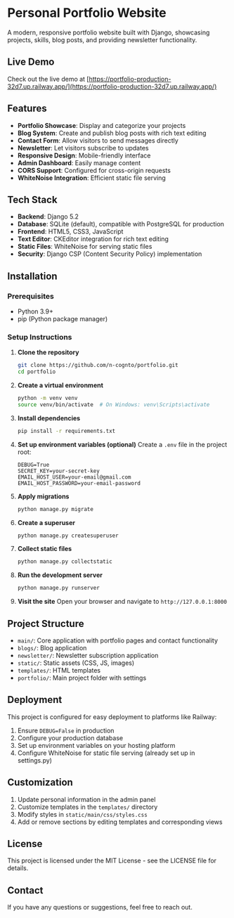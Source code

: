 # Personal Portfolio Website

A modern, responsive portfolio website built with Django, showcasing projects, skills, blog posts, and providing newsletter functionality.

## Live Demo

Check out the live demo at [https://portfolio-production-32d7.up.railway.app/](https://portfolio-production-32d7.up.railway.app/)

## Features

- **Portfolio Showcase**: Display and categorize your projects
- **Blog System**: Create and publish blog posts with rich text editing
- **Contact Form**: Allow visitors to send messages directly
- **Newsletter**: Let visitors subscribe to updates
- **Responsive Design**: Mobile-friendly interface
- **Admin Dashboard**: Easily manage content
- **CORS Support**: Configured for cross-origin requests
- **WhiteNoise Integration**: Efficient static file serving

## Tech Stack

- **Backend**: Django 5.2
- **Database**: SQLite (default), compatible with PostgreSQL for production
- **Frontend**: HTML5, CSS3, JavaScript
- **Text Editor**: CKEditor integration for rich text editing
- **Static Files**: WhiteNoise for serving static files
- **Security**: Django CSP (Content Security Policy) implementation

## Installation

### Prerequisites

- Python 3.9+
- pip (Python package manager)

### Setup Instructions

1. **Clone the repository**
   ```bash
   git clone https://github.com/n-cognto/portfolio.git
   cd portfolio
   ```

2. **Create a virtual environment**
   ```bash
   python -m venv venv
   source venv/bin/activate  # On Windows: venv\Scripts\activate
   ```

3. **Install dependencies**
   ```bash
   pip install -r requirements.txt
   ```

4. **Set up environment variables (optional)**
   Create a `.env` file in the project root:
   ```
   DEBUG=True
   SECRET_KEY=your-secret-key
   EMAIL_HOST_USER=your-email@gmail.com
   EMAIL_HOST_PASSWORD=your-email-password
   ```

5. **Apply migrations**
   ```bash
   python manage.py migrate
   ```

6. **Create a superuser**
   ```bash
   python manage.py createsuperuser
   ```

7. **Collect static files**
   ```bash
   python manage.py collectstatic
   ```

8. **Run the development server**
   ```bash
   python manage.py runserver
   ```

9. **Visit the site**
   Open your browser and navigate to `http://127.0.0.1:8000`

## Project Structure

- `main/`: Core application with portfolio pages and contact functionality
- `blogs/`: Blog application
- `newsletter/`: Newsletter subscription application
- `static/`: Static assets (CSS, JS, images)
- `templates/`: HTML templates
- `portfolio/`: Main project folder with settings

## Deployment

This project is configured for easy deployment to platforms like Railway:

1. Ensure `DEBUG=False` in production
2. Configure your production database
3. Set up environment variables on your hosting platform
4. Configure WhiteNoise for static file serving (already set up in settings.py)

## Customization

1. Update personal information in the admin panel
2. Customize templates in the `templates/` directory
3. Modify styles in `static/main/css/styles.css`
4. Add or remove sections by editing templates and corresponding views

## License

This project is licensed under the MIT License - see the LICENSE file for details.

## Contact

If you have any questions or suggestions, feel free to reach out.


